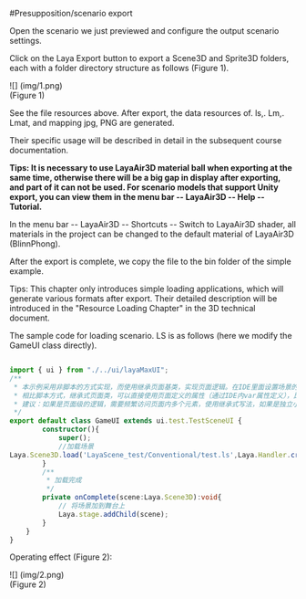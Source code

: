 #Presupposition/scenario export

Open the scenario we just previewed and configure the output scenario settings.

Click on the Laya Export button to export a Scene3D and Sprite3D folders, each with a folder directory structure as follows (Figure 1).

![] (img/1.png)<br> (Figure 1)

See the file resources above. After export, the data resources of. ls,. Lm,. Lmat, and mapping jpg, PNG are generated.

Their specific usage will be described in detail in the subsequent course documentation.

**Tips: It is necessary to use LayaAir3D material ball when exporting at the same time, otherwise there will be a big gap in display after exporting, and part of it can not be used. For scenario models that support Unity export, you can view them in the menu bar -- LayaAir3D -- Help -- Tutorial.**

In the menu bar -- LayaAir3D -- Shortcuts -- Switch to LayaAir3D shader, all materials in the project can be changed to the default material of LayaAir3D (BlinnPhong).

After the export is complete, we copy the file to the bin folder of the simple example.

Tips: This chapter only introduces simple loading applications, which will generate various formats after export. Their detailed description will be introduced in the "Resource Loading Chapter" in the 3D technical document.

The sample code for loading scenario. LS is as follows (here we modify the GameUI class directly).


```typescript

import { ui } from "./../ui/layaMaxUI";
/**
 * 本示例采用非脚本的方式实现，而使用继承页面基类，实现页面逻辑。在IDE里面设置场景的Runtime属性即可和场景进行关联
 * 相比脚本方式，继承式页面类，可以直接使用页面定义的属性（通过IDE内var属性定义），比如this.tipLbll，this.scoreLbl，具有代码提示效果
 * 建议：如果是页面级的逻辑，需要频繁访问页面内多个元素，使用继承式写法，如果是独立小模块，功能单一，建议用脚本方式实现，比如子弹脚本。
 */
export default class GameUI extends ui.test.TestSceneUI {
		constructor(){
			super();
			//加载场景
Laya.Scene3D.load('LayaScene_test/Conventional/test.ls',Laya.Handler.create(this,this.onComplete));
		}
		/**
		 * 加载完成
		 */
		private onComplete(scene:Laya.Scene3D):void{
			// 将场景加到舞台上
			Laya.stage.addChild(scene);
		}
	}
}
```


Operating effect (Figure 2):

![] (img/2.png)<br> (Figure 2)